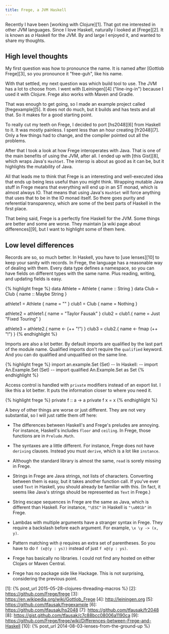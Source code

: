 ```yaml
---
title: Frege, a JVM Haskell
---
```


Recently I have been [working with Clojure][1]. That got me interested in other
JVM languages. Since I love Haskell, naturally I looked at [Frege][2]. It is
known as *a* Haskell for the JVM. By and large I enjoyed it, and wanted to
share my thoughts.

## High level thoughts

My first question was how to pronounce the name. It is named after [Gottlob
Frege][3], so you pronounce it "free-guh", like his name.

With that settled, my next question was which build tool to use. The JVM has a
lot to choose from. I went with [Leiningen][4] ("line-ing-in") because I used
it with Clojure. Frege also works with Maven and Gradle.

That was enough to get going, so I made an example project called
[fregexample][5]. It does not do much, but it builds and has tests and all
that. So it makes for a good starting point.

To really cut my teeth on Frege, I decided to port [hs2048][6] from Haskell to
it. It was mostly painless. I spent less than an hour creating [fr2048][7].
Only a few things had to change, and the compiler pointed out all the problems.

After that I took a look at how Frege interoperates with Java. That is one of
the main benefits of using the JVM, after all. I ended up with [this Gist][8],
which wraps Java's `HashSet`. The interop is about as good as it can be, but it
highlights the mutability of Java.

All that leads me to think that Frege is an interesting and well-executed idea
that ends up being less useful than you might think. Wrapping mutable Java
stuff in Frege means that everything will end up in an ST monad, which is
almost always IO. That means that using Java's `HashSet` will force anything
that uses that to be in the IO monad itself. So there goes purity and
referential transparency, which are some of the best parts of Haskell in the
first place.

That being said, Frege is a perfectly fine Haskell for the JVM. Some things are
better and some are worse. They maintain [a wiki page about differences][9],
but I want to highlight some of them here.

## Low level differences

Records are so, so much better. In Haskell, you have to [use lenses][10] to
keep your sanity with records. In Frege, the language has a reasonable way of
dealing with them. Every data type defines a namespace, so you can have fields
on different types with the same name. Plus reading, writing, and updating
fields is easy.

{% highlight frege %}
data Athlete = Athlete { name :: String }
data Club = Club { name :: Maybe String }

athlete1 = Athlete { name = "" }
club1 = Club { name = Nothing }

athlete2 = athlete1.{ name = "Taylor Fausak" }
club2 = club1.{ name = Just "Fixed Touring" }

athlete3 = athlete2.{ name <- (++ "!") }
club3 = club2.{ name <- fmap (++ "!") }
{% endhighlight %}

Imports are also a lot better. By default imports are qualified by the last
part of the module name. Qualified imports don't require the `qualified`
keyword. And you can do qualified and unqualified on the same line.

{% highlight frege %}
import an.example.Set (Set)
-- In Haskell:
--   import An.Example.Set (Set)
--   import qualified An.Example.Set as Set
{% endhighlight %}

Access control is handled with `private` modifiers instead of an export list. I
like this a lot better. It puts the information closer to where you need it.

{% highlight frege %}
private f :: a -> a
private f x = x
{% endhighlight %}

A bevy of other things are worse or just different. They are not very
substantial, so I will just rattle them off here:

- The differences between Haskell's and Frege's preludes are annoying. For
  instance, Haskell's includes `floor` and `ceiling`. In Frege, those functions
  are in `Prelude.Math`.

- The syntaxes are a little different. For instance, Frege does not have
  `deriving` clauses. Instead you must `derive`, which is a lot like
  `instance`.

- Although the standard library is almost the same, `read` is sorely missing in
  Frege.

- Strings in Frege are Java strings, not lists of characters. Converting
  between them is easy, but it takes another function call. If you've ever used
  `Text` in Haskell, you should already be familiar with this. (In fact, it
  seems like Java's strings should be represented as `Text` in Frege.)

- String escape sequences in Frege are the same as Java, which is different
  than Haskell. For instance, `"\ESC"` in Haskell is `"\u001b"` in Frege.

- Lambdas with multiple arguments have a stranger syntax in Frege. They require
  a backslash before each argument. For example, `\x \y -> (x, y)`.

- Pattern matching with `@` requires an extra set of parentheses. So you have
  to do `f (x@(y : ys))` instead of just `f x@(y : ys)`.

- Frege has basically no libraries. I could not find any hosted on either
  Clojars or Maven Central.

- Frege has no package side like Hackage. This is not surprising, considering
  the previous point.

[1]: {% post_url 2015-05-28-clojures-threading-macros %}
[2]: https://github.com/Frege/frege
[3]: https://en.wikipedia.org/wiki/Gottlob_Frege
[4]: http://leiningen.org
[5]: https://github.com/tfausak/fregexample
[6]: https://github.com/tfausak/hs2048
[7]: https://github.com/tfausak/fr2048
[8]: https://gist.github.com/tfausak/c7c88bcc08006a1190ca
[9]: https://github.com/Frege/frege/wiki/Differences-between-Frege-and-Haskell
[10]: {% post_url 2014-08-03-lenses-from-the-ground-up %}
